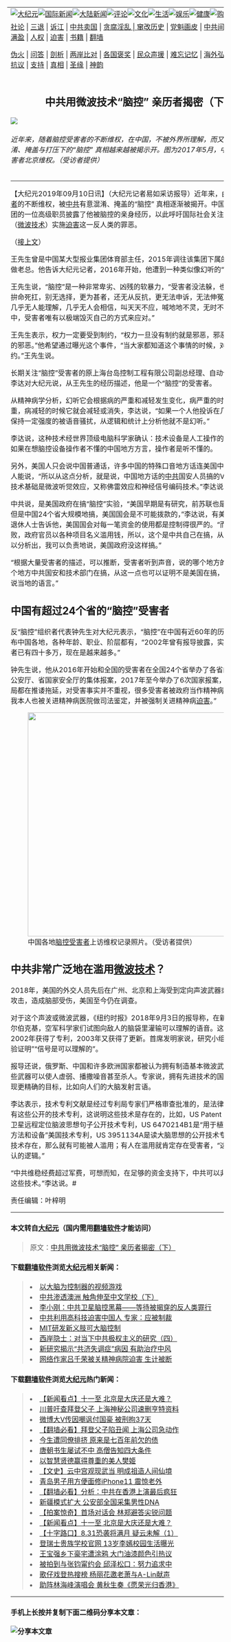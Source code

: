 <a name="1" id="1" target="_blank"></a><span id="1"></span>
<table border="0"><tr><td colspan="2" VALIGN=TOP><a href="https://github.com/asdfgt5/djy/blob/master/gb/nsc413.md#1"><img src="https://raw.githubusercontent.com/asdfgt5/1/master/t/djy/1.jpg" title="大纪元"></a><a href="https://github.com/asdfgt5/djy/blob/master/gb/n24hr.md#1"><img src="https://raw.githubusercontent.com/asdfgt5/1/master/t/djy/3.jpg" title="国际新闻"></a><a href="https://github.com/asdfgt5/djy/blob/master/gb/nsc413.md#1"><img src="https://raw.githubusercontent.com/asdfgt5/1/master/t/djy/4.jpg" title="大陆新闻"></a><a href="https://github.com/asdfgt5/djy/blob/master/gb/news392.md#1"><img src="https://raw.githubusercontent.com/asdfgt5/1/master/t/djy/5.jpg" title="评论"></a><a href="https://github.com/asdfgt5/djy/blob/master/gb/news2007.md#1"><img src="https://raw.githubusercontent.com/asdfgt5/1/master/t/djy/6.jpg" title="文化"></a><a href="https://github.com/asdfgt5/djy/blob/master/gb/news2008.md#1"><img src="https://raw.githubusercontent.com/asdfgt5/1/master/t/djy/7.jpg" title="生活"></a><a href="https://github.com/asdfgt5/djy/blob/master/gb/ncyule.md#1"><img src="https://raw.githubusercontent.com/asdfgt5/1/master/t/djy/8.jpg" title="娱乐"></a><a href="https://github.com/asdfgt5/djy/blob/master/gb/nsc1002.md#1"><img src="https://raw.githubusercontent.com/asdfgt5/1/master/t/djy/9.jpg" title="健康"><a href="https://www.youlucky.com"><img src="https://raw.githubusercontent.com/asdfgt5/1/master/t/djy/10.jpg" title="购物"></a><a href="https://www.supportepoch.org/donation?utm_medium=epochtimes&utm_source=referral&utm_campaign=donate_button_djyhomepage"><img src="https://raw.githubusercontent.com/asdfgt5/1/master/t/djy/12.jpg" title="捐款"></a></td></tr>
<tr><td colspan="2" VALIGN=TOP><a target="_blank" href="https://git.io/fjCRf">社论</a> | <a target="_blank" href="https://github.com/asdfgt5/djy/blob/master/gb/nf5657.md#1">三退</a> | <a target="_blank" href="https://github.com/asdfgt5/djy/blob/master/gb/nf6123.md#1">诉江</a> | <a target="_blank" href="https://github.com/asdfgt5/djy/blob/master/gb/nf1176117.md#1">中共卖国</a> | <a target="_blank" href="https://github.com/asdfgt5/djy/blob/master/gb/nf5773.md#1">贪腐淫乱 | <a target="_blank" href="https://github.com/asdfgt5/djy/blob/master/gb/nf1176115.md#1">窜改历史</a> | <a target="_blank" href="https://github.com/asdfgt5/djy/blob/master/gb/nf1176107.md#1">党魁画皮</a> | <a target="_blank" href="https://github.com/asdfgt5/djy/blob/master/gb/nf1320400.md#1">中共间谍</a> | <a target="_blank" href="https://github.com/asdfgt5/djy/blob/master/gb/nf1176114.md#1">破坏传统</a> | <a target="_blank" href="https://github.com/asdfgt5/djy/blob/master/gb/nf5287.md#1">恶贯满盈</a> | <a target="_blank" href="https://github.com/asdfgt5/djy/blob/master/gb/ncid278.md#1">人权</a> | <a target="_blank" href="https://github.com/asdfgt5/djy/blob/master/gb/nf1176111.md#1">迫害</a> | <a target="_blank" href="https://github.com/asdfgt5/djy/blob/master/gb/nf1235328.md#1">书籍</a> | <a target="_blank" href="https://github.com/asdfgt5/fq/blob/master/README.md?zsrh#1">翻墙</a></p><p><a target="_blank" href="https://github.com/asdfgt5/djy/blob/master/gb/nf5562.md#1">伪火</a> | <a target="_blank" href="https://github.com/asdfgt5/djy/blob/master/gb/nf4378.md#1">问答</a> | <a target="_blank" href="https://github.com/asdfgt5/djy/blob/master/gb/nf5792.md#1">剖析</a> | <a target="_blank" href="https://github.com/asdfgt5/djy/blob/master/gb/nf5735.md#1">两岸比对</a> | <a target="_blank" href="https://github.com/asdfgt5/djy/blob/master/gb/nf6119.md#1">各国褒奖</a> | <a target="_blank" href="https://github.com/asdfgt5/djy/blob/master/gb/nf6120.md#1">民众声援</a> | <a target="_blank" href="https://github.com/asdfgt5/djy/blob/master/gb/nf1188594.md#1">难忘记忆</a> | <a target="_blank" href="https://github.com/asdfgt5/djy/blob/master/gb/nf3180.md#1">海外弘传</a> | <a target="_blank" href="https://github.com/asdfgt5/djy/blob/master/gb/nf5410.md#1">万人上访</a> | <a target="_blank" href="https://github.com/asdfgt5/ntdtv/blob/master/gb/prog1530_1.md#1">和平抗议</a> | <a target="_blank" href="https://github.com/asdfgt5/djy/blob/master/gb/nf4386.md#1">支持</a> | <a target="_blank" href="https://github.com/asdfgt5/djy/blob/master/gb/nf4389.md#1">真相</a> | <a target="_blank" href="https://github.com/asdfgt5/djy/blob/master/gb/nf5790.md#1">圣缘</a> | <a target="_blank" href="https://github.com/asdfgt5/djy/blob/master/gb/nf4786.md#1">神韵</a></td></tr>
<tr><td VALIGN=TOP width="626"><h2 align=center>中共用微波技术“脑控” 亲历者揭密（下）</h2>
<img src="http://i.epochtimes.com/assets/uploads/2019/09/7d505de5c35826519d1653249537c21c-600x400.png" />
<h6>近年来，随着脑控受害者的不断维权，在中国，不被外界所理解，而又被中共有意混淆、掩盖与打压下的“脑控” 真相越来越被揭示开。图为2017年5月，中国各地脑控受害者北京维权。（受访者提供）
</h6>
<hr>
<p>【大纪元2019年09月10日讯】（大纪元记者易如采访报导）近年来，由于<a href="https://github.com/asdfgt5/djy/blob/master/gb/tag/%E8%84%91%E6%8E%A7%E5%8F%97%E5%AE%B3%E8%80%85.md">脑控受害者</a>的不断维权，被<a href="https://github.com/asdfgt5/djy/blob/master/gb/tag/%E4%B8%AD%E5%85%B1.md">中共</a>有意混淆、掩盖的“脑控” 真相逐渐被揭开。中国某大型报业集团的一位高级职员披露了他被脑控的亲身经历，以此呼吁国际社会关注中共用脑控（<a href="https://github.com/asdfgt5/djy/blob/master/gb/tag/%E5%BE%AE%E6%B3%A2%E6%8A%80%E6%9C%AF.md">微波技术</a>）实施<a href="https://github.com/asdfgt5/djy/blob/master/gb/tag/%E8%BF%AB%E5%AE%B3.md">迫害</a>这一反人类的罪恶。</p>
<p>（<a href="https://github.com/asdfgt5/djy/blob/master/gb/19/9/10/n11510719.md">接上文</a>）</p>
<p>王先生曾是中国某大型报业集团体育部主任，2015年调往该集团下属的印务总公司做老总。他告诉大纪元记者，2016年开始，他遭到一种类似像幻听的“脑控”攻击。</p>
<p>王先生说，“脑控”是一种非常卑劣、凶残的软暴力，“受害者没法躲，也无处藏，除了拚命死扛，别无选择，更为甚者，还无从反抗，更无法申诉，无法伸冤。而且这世上几乎无人能理解，几乎无人会相信，叫天天不应，喊地地不灵，无时不处在绝望之中，受害者唯有以极端毁灭自己的方式来应对。”</p>
<p>王先生表示，权力一定要受到制约，“权力一旦没有制约就是邪恶，邪恶起来就无底线的邪恶。”他希望通过曝光这个事件，“当大家都知道这个事情的时候，对他们就是制约。”王先生说。</p>
<p>长期关注“脑控”受害者的原上海台岛控制工程有限公司副总经理、自动化设计工程师李达对大纪元说，从王先生的经历描述，他是一个“脑控”的受害者。</p>
<p>从精神病学分析，幻听它会根据病的严重和减轻发生变化，病严重的时候它就会加重，病减轻的时候它就会减轻或消失，李达说，“如果一个人他投诉在几年之内，一直保持一定强度的被语音骚扰，从逻辑和统计上分析他就不是幻听。”</p>
<p>李达说，这种技术经世界顶级电脑科学家确认：技术设备是人工操作的，所以王先生如果在想脑控设备操作者不懂的中国地方方言，操作者是听不懂的。</p>
<p>另外，美国人只会说中国普通话，许多中国的特殊口音地方话连美国中情局CIA也没人能说，“所以从这点分析，就是说，中国地方话的<a href="https://github.com/asdfgt5/djy/blob/master/gb/tag/%E4%B8%AD%E5%85%B1.md">中共</a>国安人员搞的V2K传音。它的技术基础是微波听觉效应，又称佛雷效应和神经信号编码技术。”李达说。</p>
<p>中共说，是美国政府在搞“脑控”实验，“美国早期是有研究，前苏联也是，这是事实，但是中国24个省大规模地搞，美国国会是不可能拨款的，”李达说，有美国中央情报局退休人士告诉他，美国国会对每一笔资金的使用都是控制得很严的。“而中共非常腐败，政府官员以各种项目名义滥用钱，所以，这个是中共自己在搞，从资金来源就可以分析出，我可以负责地说，美国政府没这样搞。”</p>
<p>“根据大量受害者的描述，可以推断，受害者听到声音，说的哪个地方的话，那就是那个地方中共国安和技术部门在搞，从这一点也可以证明不是美国在搞，因为他们不会说当地的语言。”</p>
<h2>中国有超过24个省的“脑控”受害者</h2>
<p>反“脑控”组织者代表钟先生对大纪元表示，“脑控”在中国有近60年的历史，受害者遍布中国各地，各种年龄、职业、阶层都有，“2002年曾有报导披露，实名举报的受害者已有四十多万，现在是越来越多。”</p>
<p>钟先生说，他从2016年开始和全国的受害者在全国24个省举办了各省的省政府、省公安厅、省国家安全厅的集体报案，2017年至今举办了6次国家报案，“目前为止当局都在推诿拖延，对受害事实并不重视，很多受害者被政府当作精神病关押、打压，我本人也被关进精神病医院做司法鉴定，并被强制关进精神病<a href="https://github.com/asdfgt5/djy/blob/master/gb/tag/%E8%BF%AB%E5%AE%B3.md">迫害</a>。”</p>
<figure id="attachment_11510900" style="width: 520px" class="wp-caption aligncenter"><a href="http://i.epochtimes.com/assets/uploads/2019/09/c02f2683692e39ba8a63c49d9b30ac33.png"><img class=" wp-image-11510900" src="http://i.epochtimes.com/assets/uploads/2019/09/c02f2683692e39ba8a63c49d9b30ac33-600x398.png" alt="" width="520" b="345" /></a><figcaption class="wp-caption-text">中国各地<a href="https://github.com/asdfgt5/djy/blob/master/gb/tag/%E8%84%91%E6%8E%A7%E5%8F%97%E5%AE%B3%E8%80%85.md">脑控受害者</a>上访维权记录照片。（受访者提供）</figcaption></figure>
<h2>中共非常广泛地在滥用<a href="https://github.com/asdfgt5/djy/blob/master/gb/tag/%E5%BE%AE%E6%B3%A2%E6%8A%80%E6%9C%AF.md">微波技术</a>？</h2>
<p>2018年，美国的外交人员先后在广州、北京和上海受到定向声波武器或微波武器的攻击，造成脑部受伤，美国至今仍在调查。</p>
<p>对于这个声波或微波武器，《纽约时报》2018年9月3日的报导称，在新墨西哥州的阿尔伯克基，空军科学家们试图向敌人的脑袋里灌输可以理解的语音。这一新方法在2002年获得了专利，2003年又获得了更新。首席发明家说，研究小组已经“通过实验证明”“信号是可以理解的”。</p>
<p>报导还说，俄罗斯、中国和许多欧洲国家都被认为拥有制造基本微波武器的技术，这些武器可以使人虚弱、播撒噪音甚至杀人。专家说，拥有先进技术的国家可能可以实现更精确的目标，比如向人们的大脑发射言语。</p>
<p>李达表示，技术专利文献是经过专利局专家们严格审查批准的，是法律承认的技术，有这些公开的技术专利，这说明这些技术是存在的，比如，US Patent 6011991A是卫星远程定位脑波思想句子公开技术专利，US 6470214B1是“用于植入频率声音的方法和设备”美国技术专利，US 3951134A是读大脑思想的公开技术专利；既然这些技术存在，那么就有可能被人滥用；有人在滥用就肯定存在受害者，“这是一个不可否认的逻辑。”</p>
<p>“中共维稳经费超过军费，可想而知，在足够的资金支持下，中共可以非常广泛的滥用这些技术。”李达说。#</p>
<p>责任编辑：叶梓明</p>
<hr>

#### 本文转自<a href="http://www.epochtimes.com">大纪元</a>（国内需用<a href="https://git.io/JesJV">翻墙软件</a>才能访问）
> 原文：<a href="http://www.epochtimes.com/gb/19/9/10/n11510890.htm">中共用微波技术“脑控” 亲历者揭密（下）</a>
#### 下载<a href="https://git.io/JesJV">翻墙软件</a>浏览<a href="http://www.epochtimes.com">大纪元</a>相关新闻：
> <li><a href="http://www.epochtimes.com/gb/19/8/29/n11486544.htm">以大脑为控制器的视频游戏</a></li>
> <li><a href="http://www.epochtimes.com/gb/19/8/25/n11475520.htm">中共渗透澳洲 触角伸至中文学校（下）</a></li>
> <li><a href="http://www.epochtimes.com/gb/19/8/10/n11444558.htm">李小刚：中共卫星脑控黑幕——等待被揭穿的反人类罪行</a></li>
> <li><a href="http://www.epochtimes.com/gb/19/5/28/n11286041.htm">中共利用高科技迫害中国人 专家：应被制裁</a></li>
> <li><a href="http://www.epochtimes.com/gb/18/12/21/n10925303.htm">MIT研发新义肢可大脑控制</a></li>
> <li><a href="http://www.epochtimes.com/gb/18/12/3/n10887490.htm">西岸隐士：对当下中共极权主义的研究（四）</a></li>
> <li><a href="http://www.epochtimes.com/gb/18/11/15/n10852709.htm">新研究揭示“共济失调症”病因 有助治疗中风</a></li>
> <li><a href="http://www.epochtimes.com/gb/18/10/28/n10813524.htm">网络作家吕千荣被关精神病院迫害 生计被断</a></li>

#### 下载<a href="https://git.io/JesJV">翻墙软件</a>浏览<a href="http://www.epochtimes.com">大纪元</a>热门新闻：
> <li><a href="http://www.epochtimes.com/gb/19/9/26/n11548856.htm">【新闻看点】十一至 北京是大庆还是大难？</a></li>
> <li><a href="http://www.epochtimes.com/gb/19/9/26/n11549060.htm">川普吁查拜登父子 上海神秘公司速删亨特资料</a></li>
> <li><a href="http://www.epochtimes.com/gb/19/9/26/n11548966.htm">微博大V传因嘲讽付国豪 被刑拘37天</a></li>
> <li><a href="http://www.epochtimes.com/gb/19/9/27/n11549410.htm">【翻墙必看】拜登父子陷丑闻 上海公司急动作</a></li>
> <li><a href="http://www.epochtimes.com/gb/15/9/3/n4519621.htm">今生遭同僚排挤 原来是七百年前欠的债</a></li>
> <li><a href="http://www.epochtimes.com/gb/19/9/20/n11534314.htm">唐朝书生屡试不中 高僧告知四大条件</a></li>
> <li><a href="http://www.epochtimes.com/gb/19/9/22/n11539138.htm">以智慧贤德赢得尊重的美人樊姬</a></li>
> <li><a href="http://www.epochtimes.com/gb/16/7/1/n8056353.htm">【文史】云中宫观现武当 明成祖造人间仙境</a></li>
> <li><a href="http://www.epochtimes.com/gb/19/9/25/n11546708.htm">青岛男子用方便面修iPhone11 震惊老外</a></li>
> <li><a href="http://www.epochtimes.com/gb/19/9/25/n11545125.htm">【翻墙必看】分析：中共在香港上演最后疯狂</a></li>
> <li><a href="http://www.epochtimes.com/gb/19/9/25/n11546501.htm">新疆模式扩大 公安部全国采集男性DNA</a></li>
> <li><a href="http://www.epochtimes.com/gb/19/9/27/n11549383.htm">【拍案惊奇】首场对话会 林郑避答尖锐问题</a></li>
> <li><a href="http://www.epochtimes.com/gb/19/9/26/n11548856.htm">【新闻看点】十一至 北京是大庆还是大难？</a></li>
> <li><a href="http://www.epochtimes.com/gb/19/9/25/n11545826.htm">【十字路口】8.31恐袭将满月 疑云未解（1）</a></li>
> <li><a href="http://www.epochtimes.com/gb/19/9/24/n11544222.htm">登瑞士贵族学校官网 13岁李嫣校园生活曝光</a></li>
> <li><a href="http://www.epochtimes.com/gb/19/9/24/n11544375.htm">王宝强乡下豪宅遭涂鸦 大门油漆颜色引热议</a></li>
> <li><a href="http://www.epochtimes.com/gb/19/9/25/n11545153.htm">被拍到与张钧甯约会 邱泽松口：努力追求中</a></li>
> <li><a href="http://www.epochtimes.com/gb/19/9/25/n11545320.htm">歌仔戏登热搜榜 杨丽花邀老萧与A-Lin献声</a></li>
> <li><a href="http://www.epochtimes.com/gb/19/9/23/n11541692.htm">助阵林海峰演唱会 黄秋生奏《愿荣光归香港》</a></li>
<hr>

#### 手机上长按并复制下面二维码分享本文章：<br><br><img src="http://www.hehaibao.com/qr/index.php?m=1&e=L&p=10&t=&d=https://github.com/asdfgt5/djy/blob/master/gb/19/9/10/n11510890.md%231" title="分享本文章"></td><td VALIGN=TOP><a href="https://github.com/asdfgt5/djy/blob/master/gb/16/1/21/n4622075.md?dfh#1" target="_blank"><img src="https://raw.githubusercontent.com/asdfgt5/djy/master/gb/300/wei-f1.jpg" title="中共的伪火骗局"  alt="中共的伪火骗局"></a><br><a href="https://github.com/asdfgt5/yh/blob/master/README.md?dfh#1" target="_blank"><img src="https://raw.githubusercontent.com/asdfgt5/djy/master/gb/300/yong-h.jpg" title="永恒的见证"  alt="永恒的见证"></a><br><a href="https://github.com/asdfgt5/djy/blob/master/gb/13/9/29/n3974789.md?dfh#1" target="_blank"><img src="https://raw.githubusercontent.com/asdfgt5/djy/master/gb/300/shang-lnz.jpg" title="善良女子被中共投男牢"  alt="善良女子被中共投男牢"></a><br><a href="https://github.com/asdfgt5/djy/blob/master/gb/16/3/16/n4663449.md?dfh#1" target="_blank"><img src="https://raw.githubusercontent.com/asdfgt5/djy/master/gb/300/huo-z3.jpg" title="警卫目击活摘器官"  alt="警卫目击活摘器官"></a><br><a href="https://github.com/asdfgt5/djy/blob/master/gb/16/8/7/n8177641.md?dfh#1" target="_blank"><img src="https://raw.githubusercontent.com/asdfgt5/djy/master/gb/300/huo-z4.jpg" title="证人描述活摘恐怖"  alt="证人描述活摘恐怖"></a><br><a href="https://github.com/asdfgt5/djy/blob/master/gb/10/4/19/n2881569.md?dfh#1" target="_blank"><img src="https://raw.githubusercontent.com/asdfgt5/djy/master/gb/300/huo-z1.jpg" title="揭开活摘器官黑幕"  alt="揭开活摘器官黑幕"></a><br><a href="https://github.com/asdfgt5/djy/blob/master/gb/10/11/7/n3077476.md?dfh#1" target="_blank"><img src="https://raw.githubusercontent.com/asdfgt5/djy/master/gb/300/ma-ks.jpg" title="马克思的成魔之路"  alt="马克思的成魔之路"></a><br><a href="https://github.com/asdfgt5/djy/blob/master/gb/14/6/9/n4173977.md?dfh#1" target="_blank"><img src="https://raw.githubusercontent.com/asdfgt5/djy/master/gb/300/chang-zs.jpg" title="藏字石 蕴天机"  alt="藏字石 蕴天机"></a><br><a href="https://github.com/asdfgt5/djy/blob/master/gb/18/5/10/n10381511.md?dfh#1" target="_blank"><img src="https://raw.githubusercontent.com/asdfgt5/djy/master/gb/300/st1.jpg" title="关注3亿人三退"  alt="关注3亿人三退"></a><br><a href="https://github.com/asdfgt5/djy/blob/master/gb/18/3/21/n10237682.md?dfh#1" target="_blank"><img src="https://raw.githubusercontent.com/asdfgt5/djy/master/gb/300/jie-t.jpg" title="解体中共复兴中华"  alt="解体中共复兴中华"></a><br><a href="https://github.com/asdfgt5/djy/blob/master/gb/9/2/9/n2422991.md?dfh#1" target="_blank"><img src="https://raw.githubusercontent.com/asdfgt5/djy/master/gb/300/gao-zs.jpg" title="中共迫害良心律师"  alt="中共迫害良心律师"></a><br><a href="https://github.com/asdfgt5/djy/blob/master/gb/18/12/9/n10900044.md?dfh#1" target="_blank"><img src="https://raw.githubusercontent.com/asdfgt5/djy/master/gb/300/sj1.jpg" title="303万人举报江泽民"  alt="303万人举报江泽民"></a><br><a href="https://github.com/asdfgt5/djy/blob/master/gb/18/8/28/n10672014.md?dfh#1" target="_blank"><img src="https://raw.githubusercontent.com/asdfgt5/djy/master/gb/300/sj2.jpg" title="这些官员为何起诉江泽民"  alt="这些官员为何起诉江泽民"></a><br><a href="https://github.com/asdfgt5/djy/blob/master/gb/8/12/18/n2367165.md?dfh#1" target="_blank"><img src="https://raw.githubusercontent.com/asdfgt5/djy/master/gb/300/liangan.jpg" title="海峡两岸的强烈对比"  alt="海峡两岸的强烈对比"></a><br><a href="https://github.com/asdfgt5/djy/blob/master/gb/15/5/5/n4427238.md?dfh#1" target="_blank"><img src="https://raw.githubusercontent.com/asdfgt5/djy/master/gb/300/jia-ndzl.jpg" title="加拿大总理的贺信"  alt="加拿大总理的贺信"></a><br><a href="https://github.com/asdfgt5/djy/blob/master/gb/11/6/17/n3289382.md?dfh#1" target="_blank"><img src="https://raw.githubusercontent.com/asdfgt5/djy/master/gb/300/xiao-wd.jpg" title="探寻真相兼听则明"  alt="探寻真相兼听则明"></a><br><a href="https://github.com/asdfgt5/djy/blob/master/gb/18/10/27/n10812623.md?dfh#1" target="_blank"><img src="https://raw.githubusercontent.com/asdfgt5/djy/master/gb/300/yindu.jpg" title="印度媒体报道东方"  alt="印度媒体报道东方"></a><br><a href="https://github.com/asdfgt5/djy/blob/master/gb/18/6/9/n10469652.md?dfh#1" target="_blank"><img src="https://raw.githubusercontent.com/asdfgt5/djy/master/gb/300/xie-j.jpg" title="不一样的海外校园"  alt="不一样的海外校园"></a><br><a href="https://github.com/asdfgt5/djy/blob/master/gb/7/4/5/n1669415.md?dfh#1" target="_blank"><img src="https://raw.githubusercontent.com/asdfgt5/djy/master/gb/300/li-up.jpg" title="从大师到徒弟的传奇"  alt="从大师到徒弟的传奇"></a><br><a href="https://github.com/asdfgt5/djy/blob/master/gb/17/5/26/n9191512.md?dfh#1" target="_blank"><img src="https://raw.githubusercontent.com/asdfgt5/djy/master/gb/300/zfl2.jpg" title="亿万人与东方一本奇书"  alt="亿万人与东方一本奇书"></a><br><a href="https://github.com/asdfgt5/djy/blob/master/gb/13/11/27/n4020290.md?dfh#1" target="_blank"><img src="https://raw.githubusercontent.com/asdfgt5/djy/master/gb/300/zhen-h.jpg" title="大陆见不到的震撼场面"  alt="大陆见不到的震撼场面"></a><br><a href="https://github.com/asdfgt5/djy/blob/master/gb/15/7/17/n4482910.md?dfh#1" target="_blank"><img src="https://raw.githubusercontent.com/asdfgt5/djy/master/gb/300/dalu-sk.jpg" title="人心向善 大陆当初盛况"  alt="人心向善 大陆当初盛况"></a><br><a href="https://github.com/asdfgt5/djy/blob/master/gb/9/10/15/n2689419.md?dfh#1" target="_blank"><img src="https://raw.githubusercontent.com/asdfgt5/djy/master/gb/300/zfl1.jpg" title="追寻真理 这书讲什么"  alt="追寻真理 这书讲什么"></a><br><a href="https://github.com/asdfgt5/fq/blob/master/README.md?dfh#1" target="_blank"><img src="https://raw.githubusercontent.com/asdfgt5/djy/master/gb/300/fq1.jpg" title="下载免费翻墙软件"  alt="下载免费翻墙软件"></a><br></td></tr></table>
